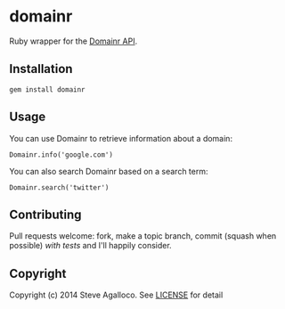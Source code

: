 # domainr

Ruby wrapper for the [Domainr API](http://domai.nr/api).

## Installation

    gem install domainr

## Usage

You can use Domainr to retrieve information about a domain:

    Domainr.info('google.com')

You can also search Domainr based on a search term:

    Domainr.search('twitter')

## Contributing

Pull requests welcome: fork, make a topic branch, commit (squash when possible) *with tests* and I'll happily consider.

## Copyright

Copyright (c) 2014 Steve Agalloco. See [LICENSE](LICENSE.md) for detail

